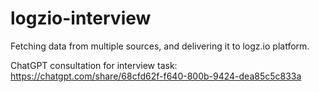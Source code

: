 # logzio-interview
Fetching data from multiple sources, and delivering it to logz.io platform.


ChatGPT consultation for interview task:
https://chatgpt.com/share/68cfd62f-f640-800b-9424-dea85c5c833a

